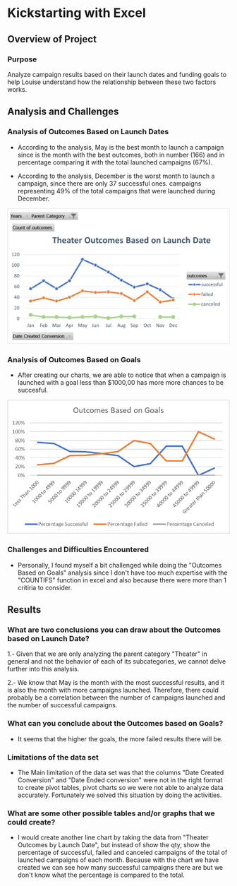 
# Kickstarting with Excel

## Overview of Project

### Purpose

Analyze campaign results based on their launch dates and funding goals to help Louise 
understand how the relationship between these two factors works.

## Analysis and Challenges

### Analysis of Outcomes Based on Launch Dates 
    
- According to the analysis, May is the best month to launch a campaign 
since is the month with the best outcomes, both in number (166) and in percentage 
comparing it with the total launched campaigns  (67%).

- According to the analysis, December is the worst month to launch a campaign, 
since there are only 37 successful ones. campaigns representing 49% of the total campaigns 
that were launched during December.

![Aanalysis of outcomes based on launch dates](Resources/Thater_Outcomes_vs_Launch.png)
   
### Analysis of Outcomes Based on Goals

- After creating our charts, we are able to notice that when a campaign is launched with a goal less than $1000,00
has more more chances to be succesful.


![Aanalysis of outcomes Based on Goals](Resources/Outcomes_vs_Goals.png)

### Challenges and Difficulties Encountered

- Personally, I found myself a bit challenged while doing the "Outcomes Based on Goals" analysis 
since I don't have too much expertise with the "COUNTIFS" function in excel and also because there 
were more than 1 critiria to consider.

## Results

### What are two conclusions you can draw about the Outcomes based on Launch Date?

1.- Given that we are only analyzing the parent category "Theater" in general and not the behavior 
of each of its subcategories, we cannot delve further into this analysis.

2.- We know that May is the month with the most successful results, and it is also the month with more campaigns launched.
Therefore, there could probably be a correlation between the number of campaigns launched and the number of successful campaigns.

### What can you conclude about the Outcomes based on Goals?

- It seems that the higher the goals, the more failed results there will be.

### Limitations of the data set

- The Main limitation of the data set was that the columns "Date Created Conversion" and "Date Ended conversion"
were not in the right format to create pivot tables, pivot charts so we were not able to analyze data accurately.
Fortunately we solved this situation by doing the activities.

### What are some other possible tables and/or graphs that we could create?

- I would create another line chart by taking the data from "Theater Outcomes by Launch Date", but instead of
show the qty, show the percentage of successful, failed and canceled campaigns of the total of launched campaigns
of each month. Because with the chart we have created we can see how many successful campaigns there are but 
we don't know what the percentage is compared to the total.



